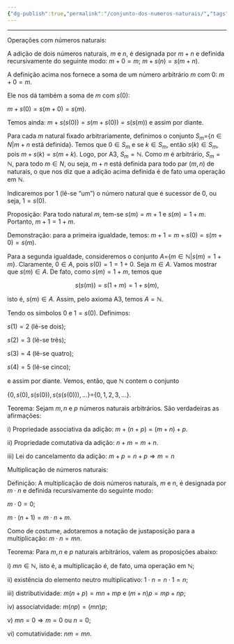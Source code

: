 ```yaml
---
{"dg-publish":true,"permalink":"/conjunto-dos-numeros-naturais/","tags":["gardenEntry"]}
---
```


---
Operações com números naturais:


A adição de dois números naturais, $m$ e $n$, é designada por $m+n$ e definida recursivamente do seguinte modo:
$m+0=m;$
$m+s(n)=s(m+n)$.

A definição acima nos fornece a soma de um número arbitrário $m$ com $0$: $m+0=m$.

Ele nos dá também a soma de $m$ com $s(0)$:

$m+s(0)=s(m+0)=s(m).$

Temos ainda: $m+s(s(0))=s(m+s(0))=s(s(m))$ e assim por diante.

Para cada $m$ natural fixado arbitrariamente, definimos o conjunto $S_m =${$n\in N | m+n$ está definida}. Temos que $0\in S_m$ e se $k\in S_m$, então $s(k)\in S_m$, pois $m+s(k)=s(m+k)$. Logo, por A3, $S_m =\mathbb N$. Como $m$ é arbitrário, $S_m =\mathbb N$, para todo $m\in N$, ou seja, $m+n$ está definida para todo par $(m,n)$ de naturais, o que nos diz que a adição acima definida é de fato uma operação em $\mathbb N$.



Indicaremos por $1$ (lê-se “um”) o número natural que é sucessor de $0$, ou seja, $1=s(0)$.

Proposição: Para todo natural $m$, tem-se $s(m)=m+1$ e $s(m)=1+m$. Portanto, $m+1=1+m$.

Demonstração: para a primeira igualdade, temos: $m+1=m+s(0)=s(m+0)=s(m)$.

Para a segunda igualdade, consideremos o conjunto $A=${$m\in \mathbb N|s(m)=1+m$}. Claramente, $0\in A$, pois $s(0)=1=1+0$. Seja $m\in A$. Vamos mostrar que $s(m)\in A$. De fato, como $s(m)=1+m$, temos que 

$$s(s(m))=s(1+m)=1+s(m),$$

isto é, $s(m)\in A$. Assim, pelo axioma A3, temos $A=\mathbb N$.

Tendo os símbolos $0$ e $1=s(0)$. Definimos:

$s(1)=2$ (lê-se dois);

$s(2)=3$ (lê-se três);

$s(3)=4$ (lê-se quatro);

$s(4)=5$ (lê-se cinco);


e assim por diante. Vemos, então, que $\mathbb N$ contem o conjunto

  

{$0,s(0),s(s(0)),s(s(s(0))),...$}$=${$0,1,2,3,...$}.




Teorema: Sejam $m,n$ e $p$ números naturais arbitrários. São verdadeiras as afirmações:

i) Propriedade associativa da adição: $m+(n+p)=(m+n)+p$.

ii) Propriedade comutativa da adição: $n+m=m+n$.

iii) Lei do cancelamento da adição: $m+p=n+p\Rightarrow m=n$


Multiplicação de números naturais:


Definição: A multiplicação de dois números naturais, $m$ e $n$, é designada por $m\cdot n$ e definida recursivamente do seguinte modo:


$m\cdot 0=0$;

$m\cdot (n+1)=m\cdot n+m$.

  
Como de costume, adotaremos a notação de justaposição para a multiplicação: $m\cdot n=mn$.


Teorema: Para $m, n$ e $p$ naturais arbitrários, valem as proposições abaixo:
 

i) $mn \in \mathbb N$, isto é, a multiplicação é, de fato, uma operação em $\mathbb N$;

ii) existência do elemento neutro multiplicativo: $1\cdot n=n\cdot 1=n$;

iii) distributividade: $m(n+p)=mn+mp$ e $(m+n)p=mp+np$;

iv) associatvidade: $m(np)=(mn)p$;

v) $mn=0\Rightarrow m=0$ ou $n=0$;

vi) comutatividade: $nm=mn$.

